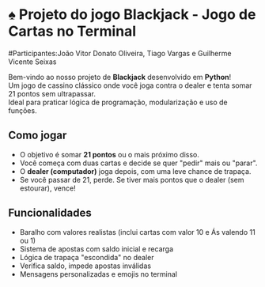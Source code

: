 # ♠️ Projeto do jogo Blackjack - Jogo de Cartas no Terminal

#Participantes:João Vitor Donato Oliveira, Tiago Vargas e Guilherme Vicente Seixas

Bem-vindo ao nosso projeto de **Blackjack** desenvolvido em **Python**!  
Um jogo de cassino clássico onde você joga contra o dealer e tenta somar 21 pontos sem ultrapassar.  
Ideal para praticar lógica de programação, modularização e uso de funções.

##  Como jogar

- O objetivo é somar **21 pontos** ou o mais próximo disso.
- Você começa com duas cartas e decide se quer "pedir" mais ou "parar".
- O **dealer (computador)** joga depois, com uma leve chance de trapaça. 
- Se você passar de 21, perde. Se tiver mais pontos que o dealer (sem estourar), vence!

## Funcionalidades

-  Baralho com valores realistas (inclui cartas com valor 10 e Ás valendo 11 ou 1)
-  Sistema de apostas com saldo inicial e recarga
-  Lógica de trapaça "escondida" no dealer
-  Verifica saldo, impede apostas inválidas
-  Mensagens personalizadas e emojis no terminal
